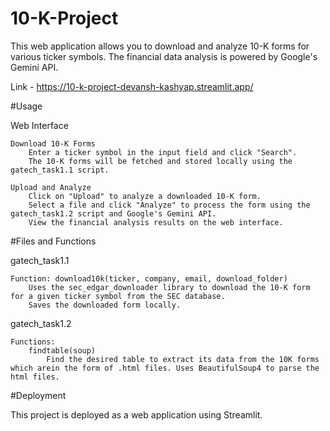 # 10-K-Project

This web application allows you to download and analyze 10-K forms for various ticker symbols. The financial data analysis is powered by Google's Gemini API.

Link - https://10-k-project-devansh-kashyap.streamlit.app/

#Usage

Web Interface

    Download 10-K Forms
        Enter a ticker symbol in the input field and click "Search".
        The 10-K forms will be fetched and stored locally using the gatech_task1.1 script.

    Upload and Analyze
        Click on "Upload" to analyze a downloaded 10-K form.
        Select a file and click "Analyze" to process the form using the gatech_task1.2 script and Google's Gemini API.
        View the financial analysis results on the web interface.

#Files and Functions

gatech_task1.1

    Function: download10k(ticker, company, email, download_folder)
        Uses the sec_edgar_downloader library to download the 10-K form for a given ticker symbol from the SEC database.
        Saves the downloaded form locally.

gatech_task1.2

    Functions:
        findtable(soup)
            Find the desired table to extract its data from the 10K forms which arein the form of .html files. Uses BeautifulSoup4 to parse the html files.

#Deployment

This project is deployed as a web application using Streamlit. 

            
